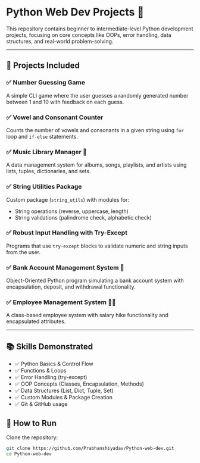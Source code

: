 # Python Web Dev Projects 🚀

This repository contains beginner to intermediate-level Python development projects, focusing on core concepts like OOPs, error handling, data structures, and real-world problem-solving.

---

## 📁 Projects Included

### ✅ Number Guessing Game
A simple CLI game where the user guesses a randomly generated number between 1 and 10 with feedback on each guess.

### ✅ Vowel and Consonant Counter
Counts the number of vowels and consonants in a given string using `for` loop and `if-else` statements.

### ✅ Music Library Manager 🎵
A data management system for albums, songs, playlists, and artists using lists, tuples, dictionaries, and sets.

### ✅ String Utilities Package
Custom package (`string_utils`) with modules for:
- String operations (reverse, uppercase, length)
- String validations (palindrome check, alphabetic check)

### ✅ Robust Input Handling with Try-Except
Programs that use `try-except` blocks to validate numeric and string inputs from the user.

### ✅ Bank Account Management System 🏦
Object-Oriented Python program simulating a bank account system with encapsulation, deposit, and withdrawal functionality.

### ✅ Employee Management System 👨‍💼
A class-based employee system with salary hike functionality and encapsulated attributes.

---

## 📚 Skills Demonstrated

- ✅ Python Basics & Control Flow
- ✅ Functions & Loops
- ✅ Error Handling (try-except)
- ✅ OOP Concepts (Classes, Encapsulation, Methods)
- ✅ Data Structures (List, Dict, Tuple, Set)
- ✅ Custom Modules & Package Creation
- ✅ Git & GitHub usage



## 🚀 How to Run

Clone the repository:

```bash
git clone https://github.com/Prabhanshiyadav/Python-web-dev.git
cd Python-web-dev
